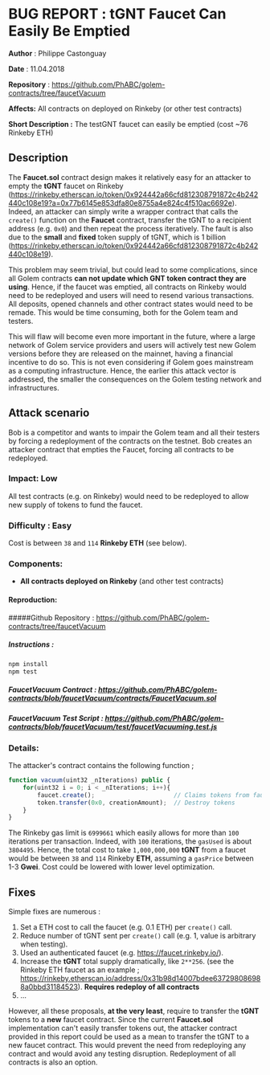 # **BUG REPORT** : tGNT Faucet Can Easily Be Emptied	

**Author** : Philippe Castonguay

**Date** : 11.04.2018

**Repository** : https://github.com/PhABC/golem-contracts/tree/faucetVacuum

**Affects:** All contracts on deployed on Rinkeby (or other test contracts)

**Short Description :** The testGNT faucet can easily be emptied (cost ~76 Rinkeby ETH)

## Description

The **Faucet.sol** contract design makes it relatively easy for an attacker to empty the **tGNT** faucet on Rinkeby (https://rinkeby.etherscan.io/token/0x924442a66cfd812308791872c4b242440c108e19?a=0x77b6145e853dfa80e8755a4e824c4f510ac6692e). Indeed, an attacker can simply write a wrapper contract that calls the `create()` function on the **Faucet** contract, transfer the tGNT to a recipient address (e.g. `0x0`) and then repeat the process iteratively. The fault is also due to the **small** and **fixed** token supply of tGNT, which is 1 billion (https://rinkeby.etherscan.io/token/0x924442a66cfd812308791872c4b242440c108e19). 

This problem may seem trivial, but could lead to some complications, since all Golem contracts **can not update which GNT token contract they are using**. Hence, if the faucet was emptied, all contracts on Rinkeby would need to be redeployed and users will need to resend various transactions. All deposits, opened channels and other contract states would need to be remade. This would be time consuming, both for the Golem team and testers. 

This will flaw will become even more important in the future, where a large network of Golem service providers and users will actively test new Golem versions before they are released on the mainnet, having a financial incentive to do so. This is not even considering if Golem goes mainstream as a computing infrastructure. Hence, the earlier this attack vector is addressed, the smaller the consequences on the Golem testing network and infrastructures. 

## Attack scenario

Bob is a competitor and wants to impair the Golem team and all their testers by forcing a redeployment of the contracts on the testnet. Bob creates an attacker contract that empties the Faucet, forcing all contracts to be redeployed. 

### Impact: **Low**

All test contracts (e.g. on Rinkeby) would need to be redeployed to allow new supply of tokens to fund the faucet.



### Difficulty : Easy

Cost is between `38` and `114` **Rinkeby ETH** (see below).

### Components:

- **All contracts deployed on Rinkeby** (and other test contracts)

#### Reproduction:

#####Github Repository : https://github.com/PhABC/golem-contracts/tree/faucetVacuum

##### Instructions :

```bash
npm install
npm test
```

##### FaucetVacuum Contract : https://github.com/PhABC/golem-contracts/blob/faucetVacuum/contracts/FaucetVacuum.sol

##### FaucetVacuum Test Script : https://github.com/PhABC/golem-contracts/blob/faucetVacuum/test/faucetVacuuming.test.js

### Details:

The attacker's contract contains the following function ; 

```javascript
function vacuum(uint32 _nIterations) public {
    for(uint32 i = 0; i < _nIterations; i++){
        faucet.create();                      // Claims tokens from faucet
        token.transfer(0x0, creationAmount);  // Destroy tokens
    }
}
```

The Rinkeby gas limit is `6999661` which easily allows for  more than `100` iterations per transaction. Indeed, with `100` iterations, the `gasUsed` is about `3804495`. Hence, the total cost to take `1,000,000,000` **tGNT** from a faucet would be between `38` and `114` Rinkeby **ETH**, assuming a `gasPrice` between 1-3 **Gwei**. Cost could be lowered with lower level optimization.

## Fixes

Simple fixes are numerous :

1. Set a ETH cost to call the faucet (e.g. 0.1 ETH) per `create()` call. 
2. Reduce number of tGNT sent per `create()` call (e.g. 1,  value is arbitrary when testing). 
3. Used an authenticated faucet (e.g. https://faucet.rinkeby.io/).
4. Increase the **tGNT** total supply dramatically, like `2**256`. (see the Rinkeby ETH faucet as an example ; https://rinkeby.etherscan.io/address/0x31b98d14007bdee637298086988a0bbd31184523). **Requires redeploy of all contracts**
5. ...

However,  all these proposals, **at the very least**, require to transfer the **tGNT** tokens to a **new** faucet contract. Since the current **Faucet.sol** implementation can't easily transfer tokens out, the attacker contract provided in this report could be used as a mean to transfer the tGNT to a new faucet contract. This would prevent the need from redeploying any contract and would avoid any testing disruption. Redeployment of all contracts is also an option. 